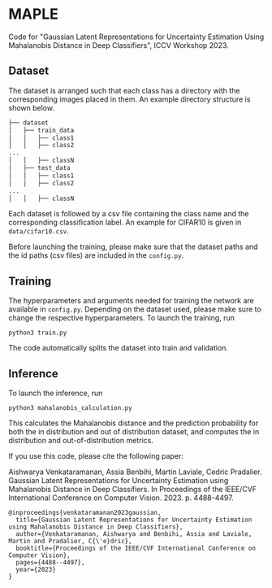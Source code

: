 # MAPLE

Code for "Gaussian Latent Representations for Uncertainty Estimation Using Mahalanobis Distance in Deep Classifiers", ICCV Workshop 2023.
  

## Dataset

The dataset is arranged such that each class has a directory with the corresponding images placed in them. An example directory structure is shown below.

```bash
├── dataset
│   ├── train_data
│   │   ├── class1
│   │   ├── class2
...
│   │   ├── classN
│   ├── test_data
│   │   ├── class1
│   │   ├── class2
...
│   │   ├── classN

```
Each dataset is followed by a csv file containing the class name and the corresponding classification label. An example for CIFAR10 is given in `data/cifar10.csv`.

Before launching the training, please make sure that the dataset paths and the id paths (csv files) are included in the `config.py`. 


## Training

The hyperparameters and arguments needed for training the network are available in `config.py`. Depending on the dataset used, please make sure to change the respective hyperparameters. 
To launch the training, run 
```
python3 train.py
```
The code automatically splits the dataset into train and validation.

## Inference
To launch the inference, run
```
python3 mahalanobis_calculation.py
```
This calculates the Mahalanobis distance and the prediction probability for both the in distribution and out of distribution dataset, and computes the in distribution and out-of-distribution metrics.

If you use this code, please cite the following paper:

Aishwarya Venkataramanan, Assia Benbihi, Martin Laviale, Cedric Pradalier. Gaussian Latent Representations for Uncertainty Estimation using Mahalanobis Distance in Deep Classifiers. In Proceedings of the IEEE/CVF International Conference on Computer Vision. 2023. p. 4488-4497.

```
@inproceedings{venkataramanan2023gaussian,
  title={Gaussian Latent Representations for Uncertainty Estimation using Mahalanobis Distance in Deep Classifiers},
  author={Venkataramanan, Aishwarya and Benbihi, Assia and Laviale, Martin and Pradalier, C{\'e}dric},
  booktitle={Proceedings of the IEEE/CVF International Conference on Computer Vision},
  pages={4488--4497},
  year={2023}
}
```


